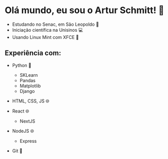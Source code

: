 <!--
### Hi there 👋
-->

<!--
**arturschmitt/arturschmitt** is a ✨ _special_ ✨ repository because its `README.md` (this file) appears on your GitHub profile.

Here are some ideas to get you started:

- 🔭 I’m currently working on ...
- 🌱 I’m currently learning ...
- 👯 I’m looking to collaborate on ...
- 🤔 I’m looking for help with ...
- 💬 Ask me about ...
- 📫 How to reach me: ...
- 😄 Pronouns: ...
- ⚡ Fun fact: ...
-->

# Olá mundo, eu sou o Artur Schmitt! 👋

- Estudando no Senac, em São Leopoldo 📖
- Iniciação científica na Unisinos 💻
- Usando Linux Mint com XFCE 🐧

## Experiência com:
- Python 🐍
  - SKLearn
  - Pandas
  - Matplotlib
  - Django

- HTML, CSS, JS 🌐

- React 🌐
  - NextJS

- NodeJS 🌐
  - Express

- Git 💾
